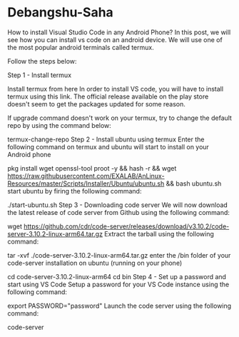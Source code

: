 # Debangshu-Saha
How to install Visual Studio Code in any Android Phone?
In this post, we will see how you can install vs code on an android device. We will use one of the most popular android terminals called termux.

Follow the steps below:

Step 1 - Install termux  

Install termux from here
In order to install VS code, you will have to install termux using this link. The official release available on the play store doesn't seem to get the packages updated for some reason.

If upgrade command doesn't work on your termux, try to change the default repo by using the command below:

termux-change-repo
Step 2 - Install ubuntu using termux
Enter the following command on termux and ubuntu will start to install on your Android phone

pkg install wget openssl-tool proot -y && hash -r && wget https://raw.githubusercontent.com/EXALAB/AnLinux-Resources/master/Scripts/Installer/Ubuntu/ubuntu.sh && bash ubuntu.sh
start ubuntu by firing the following command:

./start-ubuntu.sh
Step 3 - Downloading code server
We will now download the latest release of code server from Github using the following command:

wget https://github.com/cdr/code-server/releases/download/v3.10.2/code-server-3.10.2-linux-arm64.tar.gz
Extract the tarball using the following command:

tar -xvf ./code-server-3.10.2-linux-arm64.tar.gz
enter the /bin folder of your code-server installation on ubuntu (running on your phone)

cd code-server-3.10.2-linux-arm64
cd bin
Step 4 - Set up a password and start using VS Code
Setup a password for your VS Code instance using the following command:

export PASSWORD="password"
Launch the code server using the following command:

code-server
